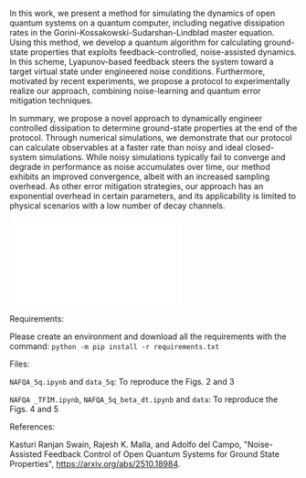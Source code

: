 In this work, we present a method for simulating the dynamics of open quantum systems on a quantum computer, including negative dissipation rates in the Gorini-Kossakowski-Sudarshan-Lindblad master equation. Using this method, we develop a quantum algorithm for calculating ground-state properties that exploits feedback-controlled, noise-assisted dynamics. In this scheme, Lyapunov-based feedback steers the system toward a target virtual state under engineered noise conditions. Furthermore, motivated by recent experiments, we propose a protocol to experimentally realize our approach, combining noise-learning and quantum error mitigation techniques.

In summary, we propose a novel approach to dynamically engineer controlled dissipation to determine ground-state properties at the end of the protocol. Through numerical simulations, we demonstrate that our protocol can calculate observables at a faster rate than noisy and ideal closed-system simulations. While noisy simulations typically fail to converge and degrade in performance as noise accumulates over time, our method exhibits an improved convergence, albeit with an increased sampling overhead. As other error mitigation strategies, our approach has an exponential overhead in certain parameters, and its applicability is limited to physical scenarios with a low number of decay channels.

![Alt text](/Plots/schematicv1.pdf)

Requirements: 

Please create an environment and download all the requirements with the command: 
```python -m pip install -r requirements.txt```

Files:

```NAFQA_5q.ipynb``` and ```data_5q```: To reproduce the Figs. 2 and 3

```NAFQA _TFIM.ipynb```, ```NAFQA_5q_beta_dt.ipynb``` and ```data```: To reproduce the Figs. 4 and 5

References:

Kasturi Ranjan Swain, Rajesh K. Malla, and Adolfo del Campo, "Noise-Assisted Feedback Control of Open Quantum Systems for Ground State Properties", https://arxiv.org/abs/2510.18984.
